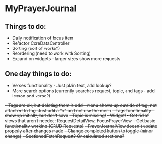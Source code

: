 #  MyPrayerJournal

## Things to do:
- Daily notification of focus item
- Refactor CoreDataController
- Sorting (sort of works?)
- Reordering (need to work with Sorting)
- Expand on widgets - larger sizes show more requests

## One day things to do:
- Verses functionality - Just plain text, add lookup?
- More search options (currently searches request, topic, and tags - add lesson and verse?)

~~- Tags are ok, but deleting them is odd - menu shows up outside of tag, not attached to tag. Just add a "x" and not use the menu~~
~~- Tags functionality - show up initially, but don't save~~
~~- Topic is missing!~~
~~- Widget!~~
~~- Get rid of views that aren't needed: RequestDetailView, FocusPrayerView~~
~~- Get basic functionality working (CRUD Requests)~~
~~- PrayerJournalView doesn't update properly after changes made~~
~~- Change completed button to toggle (minor change)~~
~~- SectionedFetchRequest? Or calculated sections?~~
